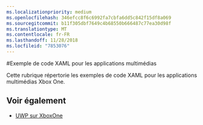 ```yaml
---
ms.localizationpriority: medium
ms.openlocfilehash: 346efcc8f6c6992fa7cbfa6dd5c842f15df8a069
ms.sourcegitcommit: b11f305dbf7649c4b68550b666487c77ea30d98f
ms.translationtype: MT
ms.contentlocale: fr-FR
ms.lasthandoff: 11/28/2018
ms.locfileid: "7853076"
---
```

#<a name="xaml-samples-for-media-apps"></a>Exemple de code XAML pour les applications multimédias

Cette rubrique répertorie les exemples de code XAML pour les applications multimédias Xbox One.

## <a name="see-also"></a>Voir également
- [UWP sur XboxOne](index.md)
